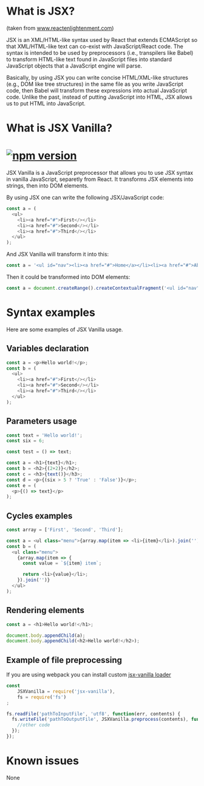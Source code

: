 # What is JSX?
(taken from <a href="https://www.reactenlightenment.com/react-jsx/5.1.html">www.reactenlightenment.com</a>)

JSX is an XML/HTML-like syntax used by React that extends ECMAScript so that XML/HTML-like text can co-exist with JavaScript/React code. The syntax is intended to be used by preprocessors (i.e., transpilers like Babel) to transform HTML-like text found in JavaScript files into standard JavaScript objects that a JavaScript engine will parse.

Basically, by using JSX you can write concise HTML/XML-like structures (e.g., DOM like tree structures) in the same file as you write JavaScript code, then Babel will transform these expressions into actual JavaScript code. Unlike the past, instead of putting JavaScript into HTML, JSX allows us to put HTML into JavaScript.

# What is JSX Vanilla?
# [![npm version](https://badge.fury.io/js/jsx-vanilla.svg)](https://badge.fury.io/js/jsx-vanilla)
JSX Vanilla is a JavaScript preprocessor that allows you to use JSX syntax in vanilla JavaScript, separetly from React. It transforms JSX elements into strings, then into DOM elements.

By using JSX one can write the following JSX/JavaScript code:
```javascript
const a = (
  <ul>
    <li><a href="#">First</></li>
    <li><a href="#">Second</></li>
    <li><a href="#">Third</></li>
  </ul>
);
```

And JSX Vanilla will transform it into this:
```javascript
const a = '<ul id="nav"><li><a href="#">Home</a></li><li><a href="#">About</a></li><li><a href="#">Clients</a></li><li><a href="#">Contact Us</a></li></ul>';
```
Then it could be transformed into DOM elements:
```javascript
const a = document.createRange().createContextualFragment('<ul id="nav"><li><a href="#">Home</a></li><li><a href="#">About</a></li><li><a href="#">Clients</a></li><li><a href="#">Contact Us</a></li></ul>');
```
# Syntax examples
Here are some examples of JSX Vanilla usage.

## Variables declaration
```javascript
const a = <p>Hello world!</p>;
const b = (
  <ul>
    <li><a href="#">First</></li>
    <li><a href="#">Second</></li>
    <li><a href="#">Third</></li>
  </ul>
);
```

## Parameters usage
```javascript
const text = 'Hello world!';
const six = 6;

const test = () => text;

const a = <h1>{text}</h1>;
const b = <h2>{(2+2)}</h2>;
const c = <h3>{text()}</h3>;
const d = <p>{(six > 5 ? 'True' : 'False')}</p>;
const e = (
  <p>{() => text}</p>
);
```

## Cycles examples
```javascript
const array = ['First', 'Second', 'Third'];

const a = <ul class="menu">{array.map(item => <li>{item}</li>).join('')}</ul>;
const b = (
  <ul class="menu">
    {array.map(item => {
      const value = `${item} item`;

      return <li>{value}</li>;
    }).join('')}
  </ul>
);
```

## Rendering elements
```javascript
const a = <h1>Hello world!</h1>;

document.body.appendChild(a);
document.body.appendChild(<h2>Hello world!</h2>);
```

## Example of file preprocessing
If you are using webpack you can install custom <a href="https://www.npmjs.com/package/jsx-vanilla-loader">jsx-vanilla loader</a>

```javascript
const 
	JSXVanilla = require('jsx-vanilla'),
	fs = require('fs')
;

fs.readFile('pathToInputFile', 'utf8', function(err, contents) {
  fs.writeFile('pathToOutputFile', JSXVanilla.preprocess(contents), function(err) {
    //other code
  });
});
```

# Known issues
None